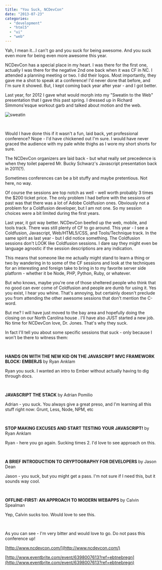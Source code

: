 ```yaml
---
title: "You Suck, NCDevCon"
date: "2013-07-23"
categories:
  - "development"
  - "html5"
  - "ui"
  - "web"
---
```


Yah, I mean it...I can't go and you suck for being awesome. And you suck even more for being even more awesome this year.

NCDevCon has a special place in my heart. I was there for the first one, actually I was there for the negative 2nd one back when it was CF in NC. I attended a planning meeting or two. I did their logos. Most importantly, they gave me a shot to speak at a conference! I'd never done that before, and I'm sure it showed. But, I kept coming back year after year - and I got better.

Last year, for 2012 I gave what would morph into my "Sweatin to the Web" presentation that I gave this past spring. I dressed up in Richard Simmons'esque workout garb and talked about motion and the web.

![sweatin](https://d2ypg8o05lff0b.cloudfront.net/wp-content/uploads/2013/07/sweatin.jpg)

 

Would I have done this if it wasn't a fun, laid back, yet professional conference? Nope - I'd have chickened out I'm sure. I would have never graced the audience with my pale white thighs as I wore my short shorts for sure.

The NCDevCon organizers are laid back - but what really set precedence is when they toilet papered Mr. Bucky Schwarz's Javascript presentation back in 2011(?).

Sometimes conferences can be a bit stuffy and maybe pretentious. Not here, no way.

Of course the sessions are top notch as well - well worth probably 3 times the $200 ticket price. The only problem I had before with the sessions of past was that there was a lot of Adobe Coldfusion ones. Obviously not a problem for a Coldfusion developer, but I am not one. So my session choices were a bit limited during the first years.

Last year, it got way better. NCDevCon beefed up the web, mobile, and tools track. There was still plenty of CF to go around. This year - I see a Coldfusion, Javascript, Web/HTML5/CSS, and Tools/Technique track. In the same spirit as last year - but I did notice something. The Coldfusion sessions don't LOOK like Coldfusion sessions. I dare say they might even be language agnostic if the session descriptions are any indication.

This means that someone like me actually might stand to learn a thing or two by wandering in to some of the CF sessions and look at the techniques for an interesting and foreign take to bring in to my favorite server side platform - whether it be Node, PHP, Python, Ruby, or whatever.

But who knows, maybe you're one of those sheltered people who think that no good can ever come of Coldfusion and people are dumb for using it. Yes you exist, I hear you whine. That's annoying, but certainly doesn't preclude you from attending the other awesome sessions that don't mention the C-word.

But me? I will have just moved to the bay area and hopefully doing the closing on our North Carolina house . I'll have also JUST started a new job. No time for NCDevCon love, Dr. Jones. That's why they suck.

In fact I'll tell you about some specific sessions that suck - only because I won't be there to witness them:

 

**HANDS ON WITH THE NEW KID ON THE JAVASCRIPT MVC FRAMEWORK BLOCK: EMBERJS** by Ryan Anklam

Ryan you suck. I wanted an intro to Ember without actually having to dig through docs.

 

**JAVASCRIPT THE STACK** by Adrian Pomilio

Adrian - you suck. You always give a great preso, and I'm learning all this stuff right now: Grunt, Less, Node, NPM, etc

 

**STOP MAKING EXCUSES AND START TESTING YOUR JAVASCRIPT!** by Ryan Anklam

Ryan - here you go again. Sucking times 2. I'd love to see approach on this.

 

**A BRIEF INTRODUCTION TO CRYPTOGRAPHY FOR DEVELOPERS** by Jason Dean

Jason - you suck, but you might get a pass. I'm not sure if I need this, but it sounds way cool.

 

**OFFLINE-FIRST: AN APPROACH TO MODERN WEBAPPS** by Calvin Spealman

Yep, Calvin sucks too. Would love to see this.

 

As you can see - I'm very bitter and would love to go. Do not pass this conference up!

[http://www.ncdevcon.com/](http://www.ncdevcon.com/)

[http://www.eventbrite.com/event/6398007613?ref=ebtnebregn](http://www.eventbrite.com/event/6398007613?ref=ebtnebregn)

